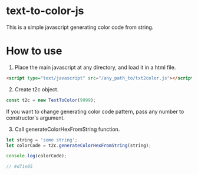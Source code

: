 # text-to-color-js
This is a simple javascript generating color code from string.

# How to use
1. Place the main javascript at any directory, and load it in a html file.

```html
<script type="text/javascript" src="/any_path_to/txt2color.js"></script>
```

2. Create t2c object.


```javascript
const t2c = new TextToColor(9999);
```

If you want to change generating color code pattern, pass any number to constructor's argument.

3. Call generateColorHexFromString function.

```javascript
let string = 'some string';
let colorCode = t2c.generateColorHexFromString(string);

console.log(colorCode);

// #d71e05
```